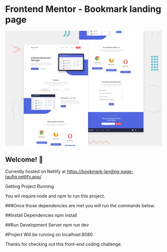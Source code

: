 # Frontend Mentor - Bookmark landing page

![Design preview for the Bookmark landing page coding challenge](./design/desktop-preview.jpg)

## Welcome! 👋

Currently hosted on Netlify at https://bookmark-landing-page-taufiq.netlify.app/

Getting Project Running

You wil require node and npm to run this project.

###Once those dependencies are met you will run the commands below.

##Install Dependencies npm install

##Run Development Server npm run dev

#Project Will be running on localhost:8080

Thanks for checking out this front-end coding challenge.

